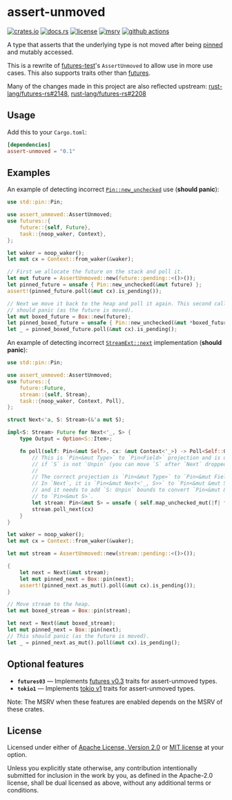# assert-unmoved

[![crates.io](https://img.shields.io/crates/v/assert-unmoved?style=flat-square&logo=rust)](https://crates.io/crates/assert-unmoved)
[![docs.rs](https://img.shields.io/badge/docs.rs-assert--unmoved-blue?style=flat-square&logo=docs.rs)](https://docs.rs/assert-unmoved)
[![license](https://img.shields.io/badge/license-Apache--2.0_OR_MIT-blue?style=flat-square)](#license)
[![msrv](https://img.shields.io/badge/msrv-1.46-blue?style=flat-square&logo=rust)](https://www.rust-lang.org)
[![github actions](https://img.shields.io/github/actions/workflow/status/taiki-e/assert-unmoved/ci.yml?branch=main&style=flat-square&logo=github)](https://github.com/taiki-e/assert-unmoved/actions)

A type that asserts that the underlying type is not moved after being
[pinned][pin] and mutably accessed.

This is a rewrite of [futures-test]'s `AssertUnmoved` to allow use in more
use cases. This also supports traits other than [futures][futures03].

Many of the changes made in this project are also reflected upstream:
[rust-lang/futures-rs#2148], [rust-lang/futures-rs#2208]

## Usage

Add this to your `Cargo.toml`:

```toml
[dependencies]
assert-unmoved = "0.1"
```

## Examples

An example of detecting incorrect [`Pin::new_unchecked`] use (**should panic**):

```rust
use std::pin::Pin;

use assert_unmoved::AssertUnmoved;
use futures::{
    future::{self, Future},
    task::{noop_waker, Context},
};

let waker = noop_waker();
let mut cx = Context::from_waker(&waker);

// First we allocate the future on the stack and poll it.
let mut future = AssertUnmoved::new(future::pending::<()>());
let pinned_future = unsafe { Pin::new_unchecked(&mut future) };
assert!(pinned_future.poll(&mut cx).is_pending());

// Next we move it back to the heap and poll it again. This second call
// should panic (as the future is moved).
let mut boxed_future = Box::new(future);
let pinned_boxed_future = unsafe { Pin::new_unchecked(&mut *boxed_future) };
let _ = pinned_boxed_future.poll(&mut cx).is_pending();
```

An example of detecting incorrect [`StreamExt::next`] implementation (**should panic**):

```rust
use std::pin::Pin;

use assert_unmoved::AssertUnmoved;
use futures::{
    future::Future,
    stream::{self, Stream},
    task::{noop_waker, Context, Poll},
};

struct Next<'a, S: Stream>(&'a mut S);

impl<S: Stream> Future for Next<'_, S> {
    type Output = Option<S::Item>;

    fn poll(self: Pin<&mut Self>, cx: &mut Context<'_>) -> Poll<Self::Output> {
        // This is `Pin<&mut Type>` to `Pin<Field>` projection and is unsound
        // if `S` is not `Unpin` (you can move `S` after `Next` dropped).
        //
        // The correct projection is `Pin<&mut Type>` to `Pin<&mut Field>`.
        // In `Next`, it is `Pin<&mut Next<'_, S>>` to `Pin<&mut &mut S>`,
        // and it needs to add `S: Unpin` bounds to convert `Pin<&mut &mut S>`
        // to `Pin<&mut S>`.
        let stream: Pin<&mut S> = unsafe { self.map_unchecked_mut(|f| f.0) };
        stream.poll_next(cx)
    }
}

let waker = noop_waker();
let mut cx = Context::from_waker(&waker);

let mut stream = AssertUnmoved::new(stream::pending::<()>());

{
    let next = Next(&mut stream);
    let mut pinned_next = Box::pin(next);
    assert!(pinned_next.as_mut().poll(&mut cx).is_pending());
}

// Move stream to the heap.
let mut boxed_stream = Box::pin(stream);

let next = Next(&mut boxed_stream);
let mut pinned_next = Box::pin(next);
// This should panic (as the future is moved).
let _ = pinned_next.as_mut().poll(&mut cx).is_pending();
```

## Optional features

- **`futures03`** — Implements [futures v0.3][futures03] traits for assert-unmoved types.
- **`tokio1`** — Implements [tokio v1][tokio1] traits for assert-unmoved types.

Note: The MSRV when these features are enabled depends on the MSRV of these crates.

[`Pin::new_unchecked`]: https://doc.rust-lang.org/std/pin/struct.Pin.html#method.new_unchecked
[`StreamExt::next`]: https://docs.rs/futures/0.3/futures/stream/trait.StreamExt.html#method.next
[futures-test]: https://docs.rs/futures-test
[futures03]: https://docs.rs/futures/0.3
[pin]: https://doc.rust-lang.org/std/pin/index.html
[rust-lang/futures-rs#2148]: https://github.com/rust-lang/futures-rs/pull/2148
[rust-lang/futures-rs#2208]: https://github.com/rust-lang/futures-rs/pull/2208
[tokio1]: https://docs.rs/tokio/1

## License

Licensed under either of [Apache License, Version 2.0](LICENSE-APACHE) or
[MIT license](LICENSE-MIT) at your option.

Unless you explicitly state otherwise, any contribution intentionally submitted
for inclusion in the work by you, as defined in the Apache-2.0 license, shall
be dual licensed as above, without any additional terms or conditions.
